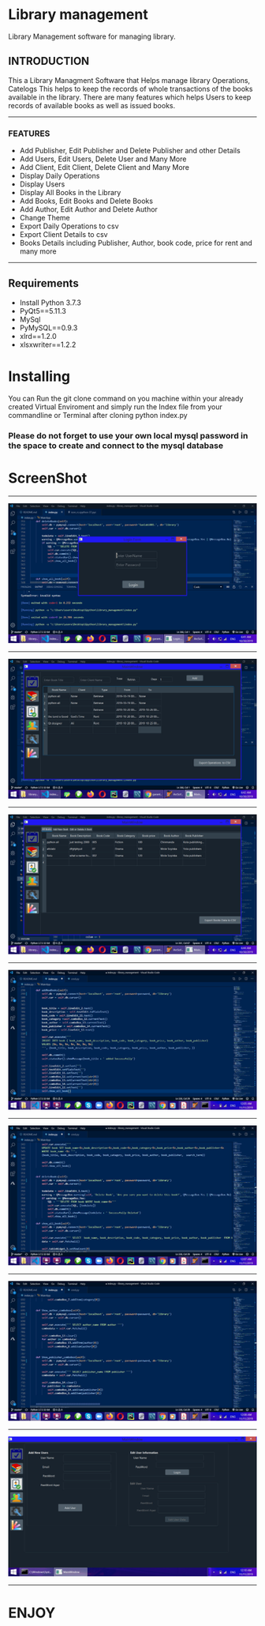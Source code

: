 # Library management

Library Management software for managing library.

## INTRODUCTION

This a Library Managment Software that Helps manage library Operations, Catelogs This helps to keep the records of whole transactions of the books available in the library. There are many features which helps Users to keep records of available books as well as issued books. 

---
### FEATURES

* Add Publisher, Edit Publisher and Delete Publisher and other Details
* Add Users, Edit Users, Delete User and Many More
* Add Client, Edit Client, Delete Client and Many More
* Display Daily Operations
* Display Users
* Display All Books in the Library
* Add Books, Edit Books and Delete Books
* Add Author, Edit Author and Delete Author
* Change Theme
* Export Daily Operations to csv
* Export Client Details to csv
* Books Details including Publisher, Author, book code, price for rent and many more

---

## Requirements

* Install Python 3.7.3
* PyQt5==5.11.3
* MySql
* PyMySQL==0.9.3
* xlrd==1.2.0
* xlsxwriter==1.2.2

# Installing

You can Run the git clone command on you machine within your already created Virtual Enviroment and simply run the Index file from your commandline or Terminal after cloning
python index.py

### Please do not forget to use your own local mysql password in the space to create and connect to the mysql database

# ScreenShot
---

![](P1.jpg)

---

![](P2.jpg)

---

![](P3.jpg)

---

![](P4.jpg)

---

![](P5.jpg)

---

![](P6.jpg)

---

![](P7.jpg)

---

# ENJOY
